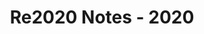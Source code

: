 ﻿---
title: Re2020 Notes - 2020
type: docs
weight: 10
url: /tr/net/release-notes-2020/
description: 2020 2020 yılında yayınlanan Aspose.3D notlarını yayınladı.
---
